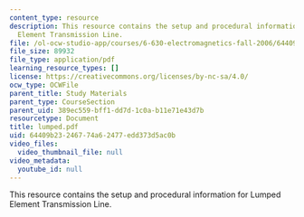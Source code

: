 ```yaml
---
content_type: resource
description: This resource contains the setup and procedural information for Lumped
  Element Transmission Line.
file: /ol-ocw-studio-app/courses/6-630-electromagnetics-fall-2006/64409b23246774a62477edd373d5ac0b_lumped.pdf
file_size: 89932
file_type: application/pdf
learning_resource_types: []
license: https://creativecommons.org/licenses/by-nc-sa/4.0/
ocw_type: OCWFile
parent_title: Study Materials
parent_type: CourseSection
parent_uid: 389ec559-bff1-dd7d-1c0a-b11e71e43d7b
resourcetype: Document
title: lumped.pdf
uid: 64409b23-2467-74a6-2477-edd373d5ac0b
video_files:
  video_thumbnail_file: null
video_metadata:
  youtube_id: null
---
```

This resource contains the setup and procedural information for Lumped Element Transmission Line.